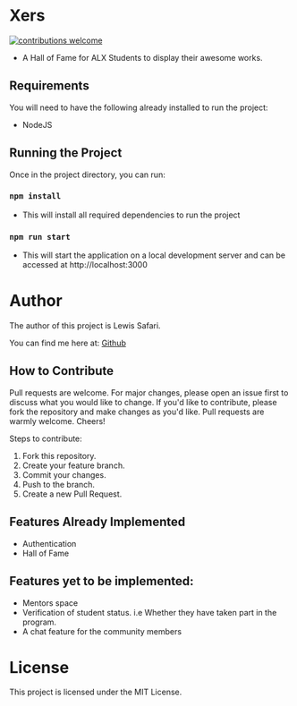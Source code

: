 # Xers
[![contributions welcome](https://img.shields.io/badge/contributions-welcome-brightgreen.svg?style=flat)](https://github.com/dwyl/esta/issues)

- A Hall of Fame for ALX Students to display their awesome works.

## Requirements
You will need to have the following already installed to run the project:

- NodeJS

## Running the Project

Once in the project directory, you can run:

### `npm install`
- This will install all required dependencies to run the project

### `npm run start`
- This will start the application on a local development server and can be accessed at http://localhost:3000

# Author

The author of this project is Lewis Safari.

 You can find me here at:
[Github](https://github.com/safarilewis)

## How to Contribute
Pull requests are welcome. For major changes, please open an issue first to discuss what you would like to change. If you'd like to contribute, please fork the repository and make changes as you'd like. Pull requests are warmly welcome. Cheers!

Steps to contribute:
1. Fork this repository.
2. Create your feature branch.
3. Commit your changes.
4. Push to the branch.
5. Create a new Pull Request.

## Features Already Implemented
- Authentication
- Hall of Fame
  
## Features yet to be implemented:
- Mentors space
- Verification of student status. i.e Whether they have taken part in the program.
- A chat feature for the community members
  
# License

This project is licensed under the MIT License.
